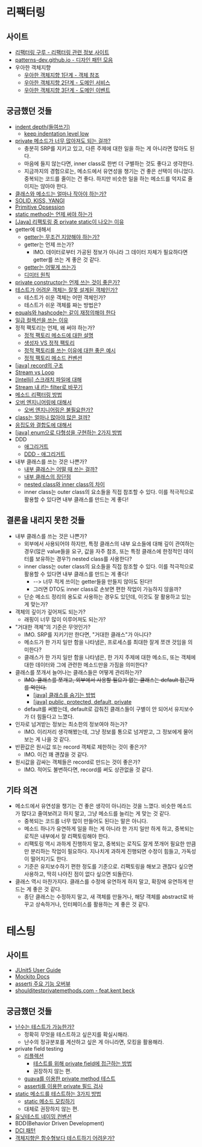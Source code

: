 
# 리팩터링

## 사이트

- [리팩터링 구루 - 리팩터링 관련 정보 사이트](https://refactoring.guru/ko/design-patterns/catalog)
- [patterns-dev.github.io - 디자인 패턴 모음](https://patterns-dev-kr.github.io/)
- 우아한 객체지향
  - [우아한 객체지향 1단계 - 객체 참조](https://github.com/eternity-oop/Woowahan-OO-01-object-reference)
  - [우아한 객체지향 2단계 - 도메인 서비스](https://github.com/eternity-oop/Woowahan-OO-02-domain-service)
  - [우아한 객체지향 3단계 - 도메인 이벤트](https://github.com/eternity-oop/Woowahan-OO-03-domain-event)

## 궁금했던 것들

- [indent depth(들여쓰기)](https://tjdtls690.github.io/studycontents/java/2022-11-06-indent_depth/)
  - [keep indentation level low](https://softwareengineering.stackexchange.com/questions/220461/keep-indentation-level-low)
- [private 메소드가 너무 많아져도 되는 걸까?](https://stackoverflow.com/questions/21505410/code-organization-with-many-private-methods)
  - 충분히 SRP를 지키고 있고, 다른 주제에 대한 일을 하는 게 아니라면 많아도 된다.
  - 마음에 들지 않는다면, inner class로 한번 더 구별하는 것도 좋다고 생각한다.
  - 지금까지의 경험으로는, 메소드에서 유연성을 챙기는 건 좋은 선택이 아니었다.  
  중복되는 코드를 줄이는 건 좋다. 하지만 비슷한 일을 하는 메소드를 억지로 줄이지는 않아야 한다. 
- [클래스와 메소드는 얼마나 작아야 하는가?](https://softwareengineering.stackexchange.com/questions/125357/keep-my-classes-and-methods-as-small-as-possible)
- [SOLID, KISS, YANGI](https://poikilo.github.io/2020/03/02/design-concept/)
- [Primitive Opsession](https://m.blog.naver.com/knix008/220693514074)
- [static method는 언제 써야 하는가](https://stackoverflow.com/questions/2671496/when-to-use-static-methods)
- [[Java] 리팩토링 중 private static이 나오는 이유](https://ddududdudu.github.io/blog/2019/11/18/java-private-static-method/)
- getter에 대해서
  - [getter는 무조건 지양해야 하는가?](https://tecoble.techcourse.co.kr/post/2020-04-28-ask-instead-of-getter/)
  - getter는 언제 쓰는가?
    - IMO. 데이터로부터 가공된 정보가 아니라 그 데이터 자체가 필요하다면 getter를 쓰는 게 좋은 것 같다.
  - [getter는 어떻게 쓰는가](https://stackoverflow.com/questions/54506230/ddd-aggregate-should-getters-be-really-avoided)
  - [디미터 원칙](https://dkswnkk.tistory.com/687)
- [private constructor는 언제 쓰는 것이 좋은가?](https://stackoverflow.com/questions/2062560/what-is-the-use-of-making-constructor-private-in-a-class)
- [테스트가 어려운 객체는 잘못 설계된 객체인가?](https://jojoldu.tistory.com/687)
  - 테스트가 쉬운 객체는 어떤 객체인가?
  - 테스트가 쉬운 객체를 짜는 방법은?
- [equals와 hashcode는 같이 재정의해야 한다](https://tecoble.techcourse.co.kr/post/2020-07-29-equals-and-hashCode/)
- [일급 컬렉션을 쓰는 이유](https://tecoble.techcourse.co.kr/post/2020-05-08-First-Class-Collection/)
- 정적 팩토리는 언제, 왜 써야 하는가?
  - [정적 팩토리 메소드에 대한 설명](https://johngrib.github.io/wiki/pattern/static-factory-method/)
  - [생성자 VS 정적 팩토리](https://www.baeldung.com/java-constructors-vs-static-factory-methods)
  - [정적 팩토리를 쓰는 이유에 대한 좋은 예시](https://stackoverflow.com/questions/929021/what-are-static-factory-methods)
  - [정적 팩토리 메소드 컨벤션](https://sun-22.tistory.com/84)
- [[java] record의 구조](https://blog.hexabrain.net/399)
- [Stream vs Loop](https://www.baeldung.com/java-streams-vs-loops)
- [[Intellij] 스크래치 파일에 대해](https://velog.io/@min-zi/IntelliJ-%EC%9D%B8%ED%85%94%EB%A6%AC%EC%A0%9C%EC%9D%B4-Scratch-File)
- [Stream 내 if는 filter로 바꾸기](https://www.baeldung.com/java-8-streams-if-else-logic)
- [메소드 리팩터링 방법](https://wikidocs.net/600)
- [오버 엔지니어링에 대해서](https://velog.io/@young_pallete/%EC%98%A4%EB%B2%84%EC%97%94%EC%A7%80%EB%8B%88%EC%96%B4%EB%A7%81%EC%97%90-%EB%8C%80%ED%95%9C-%EB%8B%A8%EC%83%81)
  - [오버 엔지니어링은 불필요한가?](https://minslovey.tistory.com/117)
- [class는 얼마나 많아야 많은 걸까?](https://softwareengineering.stackexchange.com/questions/304197/how-many-classes-are-too-many)
- [응집도와 결합도에 대해서](https://lazineer.tistory.com/93)
- [[java] enum으로 다형성을 구현하는 2가지 방법](https://velog.io/@ljinsk3/Enum%EC%9C%BC%EB%A1%9C-%EB%8B%A4%ED%98%95%EC%84%B1%EC%9D%84-%EA%B5%AC%ED%98%84%ED%95%98%EB%8A%94-%EB%B0%A9%EB%B2%95)
- DDD
  - [애그리거트](https://mininkorea.tistory.com/40)
  - [DDD - 애그리거트](https://jaehoney.tistory.com/223)
- 내부 클래스를 쓰는 것은 나쁜가?
  - [내부 클래스는 어떨 때 쓰는 걸까?](https://stackoverflow.com/questions/18396016/when-to-use-inner-classes-in-java-for-helper-classes)
  - [내부 클래스의 장단점](https://inpa.tistory.com/entry/JAVA-%E2%98%95-%EB%82%B4%EB%B6%80-%ED%81%B4%EB%9E%98%EC%8A%A4Inner-Class-%EC%9E%A5%EC%A0%90-%EC%A2%85%EB%A5%98#1._%ED%81%B4%EB%9E%98%EC%8A%A4%EB%A5%BC_%EB%85%BC%EB%A6%AC%EC%A0%81%EC%9C%BC%EB%A1%9C_%EA%B7%B8%EB%A3%B9%ED%99%94)
  - [nested class와 inner class의 차이](https://tworab.tistory.com/49)
  - inner class는 outer class의 요소들을 직접 참조할 수 있다. 이를 적극적으로 활용할 수 있다면 내부 클래스를 만드는 게 좋다!

## 결론을 내리지 못한 것들

- 내부 클래스를 쓰는 것은 나쁜가?
  - 외부에서 사용되어야 하지만, 특정 클래스의 내부 요소들에 대해 깊이 관여하는 경우(많은 value들을 요구, 값을 자주 참조, 또는 특정 클래스에 한정적인 데이터를 보유하는 경우?) nested class를 사용한다?
  - inner class는 outer class의 요소들을 직접 참조할 수 있다. 이를 적극적으로 활용할 수 있다면 내부 클래스를 만드는 게 좋다!
    - --> 너무 적게 쓰이는 getter들을 만들지 않아도 된다!!
    - 그러면 DTO도 inner class로 손보면 편한 작업이 가능하지 않을까?
  - 단순 메소드 정리의 용도로 사용하는 경우도 있던데, 이것도 잘 활용하고 있는 게 맞는가?
- 객체의 깊이가 깊어져도 되는가?
  - 래핑이 너무 많이 이루어져도 되는가?
- "거대한 객체"의 기준은 무엇인가?
  - IMO. SRP를 지키기만 한다면, "거대한 클래스"가 아니다?
  - 메소드가 한 가지 일만 함을 나타냄은, 프로세스를 최대한 잘게 쪼갠 것임을 의미한다?
  - 클래스가 한 가지 일만 함을 나타냄은, 한 가지 주제에 대한 메소드, 또는 객체에 대한 데이터와 그에 관련한 메소드만을 가짐을 의미한다?
- 클래스를 쪼개서 늘어나는 클래스들은 어떻게 관리하는가?
  - ~~IMO. 클래스를 쪼개고, 외부에서 사용할 필요가 없는 클래스는 default 접근자를 먹인다.~~
    - [[java] 클래스를 숨기는 방법](https://stackoverflow.com/questions/6642909/providing-java-library-but-hiding-some-classes)
    - [[java] public, protected, default, private](https://mainia.tistory.com/5574)
  - default를 써봤는데, default로 감춰진 클래스들이 구별이 안 되어서 유지보수가 더 힘들다고 느꼈다.
- 인자로 넘겨받는 정보는 최소한의 정보여야 하는가?
  - IMO. 이리저리 생각해봤는데, 그냥 정보를 통으로 넘겨받고, 그 정보에게 물어보는 게 나을 것 같다.
- 반환값은 원시값 또는 record 객체로 제한하는 것이 좋은가?
  - IMO. 이건 꽤 괜찮을 것 같다.
- 원시값을 감싸는 객체들은 record로 만드는 것이 좋은가?
  - IMO. 적어도 불변하다면, record를 써도 상관없을 것 같다.

## 기타 의견

- 메소드에서 유연성을 챙기는 건 좋은 생각이 아니라는 것을 느꼈다. 비슷한 메소드가 많다고 줄여보려고 하지 말고, 그냥 메소드를 늘리는 게 맞는 것 같다.
  - 중복되는 코드를 너무 많이 만들어도 된다는 말은 아니다.
  - 메소드 하나가 유연하게 일을 하는 게 아니라 한 가지 일만 하게 하고, 중복되는 로직은 내부에서 잘 리팩토링해야 한다.
  - 리팩토링 역시 과하게 진행하지 말고, 중복되는 로직도 잘게 쪼개어 필요한 만큼만 분리하는 작업이 필요하다. 지나치게 과하게 진행되면 수정이 힘들고, 가독성이 떨어지기도 한다.
  - 기준은 유지보수하기 편한 정도를 기준으로. 리팩토링을 해보고 괜찮다 싶으면 사용하고, 딱히 나아진 점이 없다 싶으면 되돌린다.
- 클래스 역시 마찬가지다. 클래스를 수정에 유연하게 하지 말고, 확장에 유연하게 만드는 게 좋은 것 같다.
  - 종단 클래스는 수정하지 말고, 새 객체를 만들거나, 해당 객체를 abstract로 바꾸고 상속하거나, 인터페이스를 활용하는 게 좋은 것 같다.

# 테스팅

## 사이트

- [JUnit5 User Guide](https://junit.org/junit5/docs/current/user-guide/)
- [Mockito Docs](https://javadoc.io/doc/org.mockito/mockito-core/latest/org/mockito/Mockito.html)
- [assertj 주요 기능 오버뷰](https://sun-22.tistory.com/86)
- [shoulditestprivatemethods.com - feat.kent beck](https://shoulditestprivatemethods.com/)

## 궁금했던 것들

- [난수는 테스트가 가능한가?](https://softwareengineering.stackexchange.com/questions/356456/testing-a-function-that-uses-random-number-generator)
  - 정확히 무엇을 테스트하고 싶은지를 확실시해라.
  - 난수의 정규분포를 계산하고 싶은 게 아니라면, 모킹을 활용해라.
- private field testing
  - [리플렉션](https://hudi.blog/java-reflection/)
    - [테스트를 위해 private field에 접근하는 방법](https://stackoverflow.com/questions/27857612/access-a-private-field-for-a-junit-test)
    - 권장하지 않는 편.
  - [guava를 이용한 private method 테스트](https://yearnlune.github.io/java/java-private-method-test/#visiblefortesting)
  - [assertj를 이용한 private 필드 검사](https://www.baeldung.com/java-extract-values-assertj)
- [static 메소드를 테스트하는 3가지 방법](https://www.javaindeed.com/3-best-practices-to-test-a-code-that-calls-static-methods/)
  - [static 메소드 모킹하기](https://unluckyjung.github.io/testcode/2021/12/20/Mockito-StaticMethod-Mocking/)
  - 대체로 권장하지 않는 편.
- [유닛테스트 네이밍 컨벤션](https://middleearth.tistory.com/39)
- BDD(Behavior Driven Development)
- [DCI 패턴](https://johngrib.github.io/wiki/junit5-nested/)
- [객체지향은 함수형보다 테스트하기 어려운가?](https://softwareengineering.stackexchange.com/questions/351815/why-is-unit-testing-harder-in-object-oriented-programming-compared-to-functional)